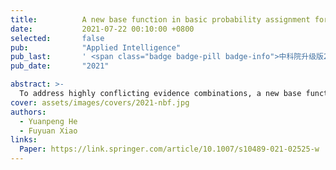 ```yaml
---
title:          A new base function in basic probability assignment for conflict management
date:           2021-07-22 00:10:00 +0800
selected:       false
pub:            "Applied Intelligence"
pub_last:       ' <span class="badge badge-pill badge-info">中科院升级版2区</span> <span class="badge badge-pill badge-custom badge-warning">CCF C</span>'
pub_date:       "2021"

abstract: >-
  To address highly conflicting evidence combinations, a new base function is proposed to alleviate conflicts that exist in pieces of evidence provided before the fusion of them to get intuitive results from the combination. The proposed method assigns a corresponding value to each proposition according to its importance. Single subset propositions are considered more crucial than multiple ones, which intends to reduce uncertainties existing in the frame of discernment so that indicative results of combination can be obtained. More than that, to avoid a considerable deviation from the modified mass to the original ones, an operation of average is carried out twice to achieve this effect. The proposed conflicting management method not only has the advantage of eliminating conflicts among evidence but also the ability to produce intuitive results. Several numerical examples and experiments using datasets are illustrated to verify the accuracy and correctness of the proposed method in processing highly conflicting information.
cover: assets/images/covers/2021-nbf.jpg
authors:
  - Yuanpeng He
  - Fuyuan Xiao
links:
  Paper: https://link.springer.com/article/10.1007/s10489-021-02525-w
---
```


